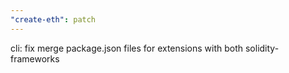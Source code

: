 ```yaml
---
"create-eth": patch
---
```


cli: fix merge package.json files for extensions with both solidity-frameworks

